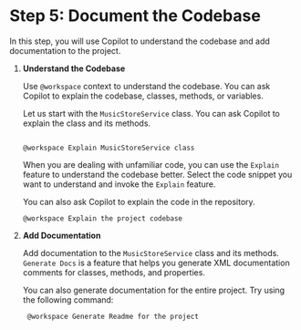 # Step 5: Document the Codebase

In this step, you will use Copilot to understand the codebase and add documentation to the project.

1. **Understand the Codebase**

   Use `@workspace` context to understand the codebase. You can ask Copilot to explain the codebase, classes, methods, or variables.

   Let us start with the `MusicStoreService` class. You can ask Copilot to explain the class and its methods.

   ```text

   @workspace Explain MusicStoreService class

   ```

   When you are dealing with unfamiliar code, you can use the `Explain` feature to understand the codebase better. Select the code snippet you want to understand and invoke the `Explain` feature.

   You can also ask Copilot to explain the code in the repository.

   ```text
   @workspace Explain the project codebase
   ```

2. **Add Documentation**

   Add documentation to the `MusicStoreService` class and its methods. `Generate Docs` is a feature that helps you generate XML documentation comments for classes, methods, and properties.

   You can also generate documentation for the entire project. Try using the following command:

   ```text
    @workspace Generate Readme for the project

   ```
